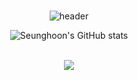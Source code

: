 ### 

<div align="center">
  
![header](https://capsule-render.vercel.app/api?type=rect&color=gradient&height=300&section=header&text=%20Hi%20I'm%20FrontEnd%20Developer%20Seunghoon🙂%20&animation=twinkling&fontSize=30&textBg=true)
  
![Seunghoon's GitHub stats](https://github-readme-stats.vercel.app/api?username=seunghoonKang&show_icons=true&theme=dracula)
 
 </br>

  
<img src="https://github-readme-stats.vercel.app/api/top-langs/?username=seunghoonKang&hide=EJS,shell&theme=dracula"/>



</br>
</br>

</div>

<!--
**seunghoonKang/seunghoonKang** is a ✨ _special_ ✨ repository because its `README.md` (this file) appears on your GitHub profile.

Here are some ideas to get you started:

- 🔭 I’m currently working on ...
- 🌱 I’m currently learning ...
- 👯 I’m looking to collaborate on ...
- 🤔 I’m looking for help with ...
- 💬 Ask me about ...
- 📫 How to reach me: ...
- 😄 Pronouns: ...
- ⚡ Fun fact: ...
-->
